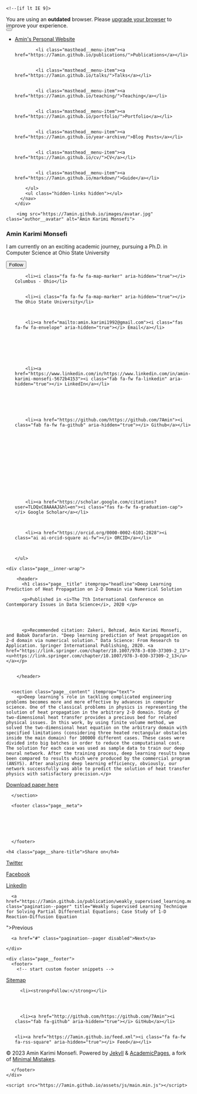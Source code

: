 

<!doctype html>
<html lang="en" class="no-js">
  <head>
    

<meta charset="utf-8">



<!-- begin SEO -->









<title>Deep Learning Prediction of Heat Propagation on 2-D Domain via Numerical Solution - Amin’s Personal Website</title>







<meta property="og:locale" content="en-US">
<meta property="og:site_name" content="Amin's Personal Website">
<meta property="og:title" content="Deep Learning Prediction of Heat Propagation on 2-D Domain via Numerical Solution">


  <link rel="canonical" href="https://7amin.github.io/publication/deep_learning_prediction_heat_propagation.md">
  <meta property="og:url" content="https://7amin.github.io/publication/deep_learning_prediction_heat_propagation.md">



  <meta property="og:description" content="Deep learning’s role in tackling complicated engineering problems becomes more and more effective by advances in computer science. One of the classical problems in physics is representing the solution of heat propagation in the arbitrary 2-D domain. Study of two-dimensional heat transfer provides a precious bed for related physical issues. In this work, by using finite volume method, we solved the two-dimensional heat equation on the arbitrary domain with specified limitations (considering three heated rectangular obstacles inside the main domain) for 100000 different cases. These cases were divided into big batches in order to reduce the computational cost. The solution for each case was used as sample data to train our deep neural network. After the training process, deep learning results have been compared to results which were produced by the commercial program (ANSYS). After analyzing deep learning efficiency, obviously, our network successfully was able to predict the solution of heat transfer physics with satisfactory precision.">





  

  





  <meta property="og:type" content="article">
  <meta property="article:published_time" content="2020-02-23T00:00:00-05:00">








  <script type="application/ld+json">
    {
      "@context" : "http://schema.org",
      "@type" : "Person",
      "name" : "Amin Karimi Monsefi",
      "url" : "https://7amin.github.io",
      "sameAs" : null
    }
  </script>






<!-- end SEO -->


<link href="https://7amin.github.io/feed.xml" type="application/atom+xml" rel="alternate" title="Amin's Personal Website Feed">

<!-- http://t.co/dKP3o1e -->
<meta name="HandheldFriendly" content="True">
<meta name="MobileOptimized" content="320">
<meta name="viewport" content="width=device-width, initial-scale=1.0">

<script>
  document.documentElement.className = document.documentElement.className.replace(/\bno-js\b/g, '') + ' js ';
</script>

<!-- For all browsers -->
<link rel="stylesheet" href="https://7amin.github.io/assets/css/main.css">

<meta http-equiv="cleartype" content="on">
    

<!-- start custom head snippets -->

<link rel="apple-touch-icon" sizes="57x57" href="https://7amin.github.io/images/apple-touch-icon-57x57.png?v=M44lzPylqQ">
<link rel="apple-touch-icon" sizes="60x60" href="https://7amin.github.io/images/apple-touch-icon-60x60.png?v=M44lzPylqQ">
<link rel="apple-touch-icon" sizes="72x72" href="https://7amin.github.io/images/apple-touch-icon-72x72.png?v=M44lzPylqQ">
<link rel="apple-touch-icon" sizes="76x76" href="https://7amin.github.io/images/apple-touch-icon-76x76.png?v=M44lzPylqQ">
<link rel="apple-touch-icon" sizes="114x114" href="https://7amin.github.io/images/apple-touch-icon-114x114.png?v=M44lzPylqQ">
<link rel="apple-touch-icon" sizes="120x120" href="https://7amin.github.io/images/apple-touch-icon-120x120.png?v=M44lzPylqQ">
<link rel="apple-touch-icon" sizes="144x144" href="https://7amin.github.io/images/apple-touch-icon-144x144.png?v=M44lzPylqQ">
<link rel="apple-touch-icon" sizes="152x152" href="https://7amin.github.io/images/apple-touch-icon-152x152.png?v=M44lzPylqQ">
<link rel="apple-touch-icon" sizes="180x180" href="https://7amin.github.io/images/apple-touch-icon-180x180.png?v=M44lzPylqQ">
<link rel="icon" type="image/png" href="https://7amin.github.io/images/favicon-32x32.png?v=M44lzPylqQ" sizes="32x32">
<link rel="icon" type="image/png" href="https://7amin.github.io/images/android-chrome-192x192.png?v=M44lzPylqQ" sizes="192x192">
<link rel="icon" type="image/png" href="https://7amin.github.io/images/favicon-96x96.png?v=M44lzPylqQ" sizes="96x96">
<link rel="icon" type="image/png" href="https://7amin.github.io/images/favicon-16x16.png?v=M44lzPylqQ" sizes="16x16">
<link rel="manifest" href="https://7amin.github.io/images/manifest.json?v=M44lzPylqQ">
<link rel="mask-icon" href="https://7amin.github.io/images/safari-pinned-tab.svg?v=M44lzPylqQ" color="#000000">
<link rel="shortcut icon" href="/images/favicon.ico?v=M44lzPylqQ">
<meta name="msapplication-TileColor" content="#000000">
<meta name="msapplication-TileImage" content="https://7amin.github.io/images/mstile-144x144.png?v=M44lzPylqQ">
<meta name="msapplication-config" content="https://7amin.github.io/images/browserconfig.xml?v=M44lzPylqQ">
<meta name="theme-color" content="#ffffff">
<link rel="stylesheet" href="https://7amin.github.io/assets/css/academicons.css"/>

<script type="text/x-mathjax-config"> MathJax.Hub.Config({ TeX: { equationNumbers: { autoNumber: "all" } } }); </script>
<script type="text/x-mathjax-config">
  MathJax.Hub.Config({
    tex2jax: {
      inlineMath: [ ['$','$'], ["\\(","\\)"] ],
      processEscapes: true
    }
  });
</script>
<script src='https://cdnjs.cloudflare.com/ajax/libs/mathjax/2.7.4/latest.js?config=TeX-MML-AM_CHTML' async></script>

<!-- end custom head snippets -->

  </head>

  <body>

    <!--[if lt IE 9]>
<div class="notice--danger align-center" style="margin: 0;">You are using an <strong>outdated</strong> browser. Please <a href="http://browsehappy.com/">upgrade your browser</a> to improve your experience.</div>
<![endif]-->
    

<div class="masthead">
  <div class="masthead__inner-wrap">
    <div class="masthead__menu">
      <nav id="site-nav" class="greedy-nav">
        <button><div class="navicon"></div></button>
        <ul class="visible-links">
          <li class="masthead__menu-item masthead__menu-item--lg"><a href="https://7amin.github.io/">Amin's Personal Website</a></li>
          
            
            <li class="masthead__menu-item"><a href="https://7amin.github.io/publications/">Publications</a></li>
          
            
            <li class="masthead__menu-item"><a href="https://7amin.github.io/talks/">Talks</a></li>
          
            
            <li class="masthead__menu-item"><a href="https://7amin.github.io/teaching/">Teaching</a></li>
          
            
            <li class="masthead__menu-item"><a href="https://7amin.github.io/portfolio/">Portfolio</a></li>
          
            
            <li class="masthead__menu-item"><a href="https://7amin.github.io/year-archive/">Blog Posts</a></li>
          
            
            <li class="masthead__menu-item"><a href="https://7amin.github.io/cv/">CV</a></li>
          
            
            <li class="masthead__menu-item"><a href="https://7amin.github.io/markdown/">Guide</a></li>
          
        </ul>
        <ul class="hidden-links hidden"></ul>
      </nav>
    </div>
  </div>
</div>

    





<div id="main" role="main">
  


  <div class="sidebar sticky">
  



<div itemscope itemtype="http://schema.org/Person">

  <div class="author__avatar">
    
    	<img src="https://7amin.github.io/images/avatar.jpg" class="author__avatar" alt="Amin Karimi Monsefi">
    
  </div>

  <div class="author__content">
    <h3 class="author__name">Amin Karimi Monsefi</h3>
    <p class="author__bio">I am currently on an exciting academic journey, pursuing a Ph.D. in Computer Science at Ohio State University</p>
  </div>

  <div class="author__urls-wrapper">
    <button class="btn btn--inverse">Follow</button>
    <ul class="author__urls social-icons">
      
        <li><i class="fa fa-fw fa-map-marker" aria-hidden="true"></i> Columbus - Ohio</li>
      
      
        <li><i class="fa fa-fw fa-map-marker" aria-hidden="true"></i> The Ohio State University</li>
      
      
      
        <li><a href="mailto:amin.karimi1992@gmail.com"><i class="fas fa-fw fa-envelope" aria-hidden="true"></i> Email</a></li>
      
      
       
      
      
      
      
        <li><a href="https://www.linkedin.com/in/https://www.linkedin.com/in/amin-karimi-monsefi-5672b4153"><i class="fab fa-fw fa-linkedin" aria-hidden="true"></i> LinkedIn</a></li>
      
      
      
      
      
      
        <li><a href="https://github.com/https://github.com/7Amin"><i class="fab fa-fw fa-github" aria-hidden="true"></i> Github</a></li>
      
      
      
      
      
      
      
      
      
      
      
      
      
      
        <li><a href="https://scholar.google.com/citations?user=TLDQxC8AAAAJ&hl=en"><i class="fas fa-fw fa-graduation-cap"></i> Google Scholar</a></li>
      
      
      
        <li><a href="https://orcid.org/0000-0002-6101-2828"><i class="ai ai-orcid-square ai-fw"></i> ORCID</a></li>
      
      
      
    </ul>
  </div>
</div>

  
  </div>


  <article class="page" itemscope itemtype="http://schema.org/CreativeWork">
    <meta itemprop="headline" content="Deep Learning Prediction of Heat Propagation on 2-D Domain via Numerical Solution">
    <meta itemprop="description" content="Deep learning’s role in tackling complicated engineering problems becomes more and more effective by advances in computer science. One of the classical problems in physics is representing the solution of heat propagation in the arbitrary 2-D domain. Study of two-dimensional heat transfer provides a precious bed for related physical issues. In this work, by using finite volume method, we solved the two-dimensional heat equation on the arbitrary domain with specified limitations (considering three heated rectangular obstacles inside the main domain) for 100000 different cases. These cases were divided into big batches in order to reduce the computational cost. The solution for each case was used as sample data to train our deep neural network. After the training process, deep learning results have been compared to results which were produced by the commercial program (ANSYS). After analyzing deep learning efficiency, obviously, our network successfully was able to predict the solution of heat transfer physics with satisfactory precision.">
    <meta itemprop="datePublished" content="February 23, 2020">
    

    <div class="page__inner-wrap">
      
        <header>
          <h1 class="page__title" itemprop="headline">Deep Learning Prediction of Heat Propagation on 2-D Domain via Numerical Solution
</h1>
          
        
        
        
          <p>Published in <i>The 7th International Conference on Contemporary Issues in Data Science</i>, 2020 </p>
        
        
             
        
          <p>Recommended citation: Zakeri, Behzad, Amin Karimi Monsefi, and Babak Darafarin. "Deep learning prediction of heat propagation on 2-d domain via numerical solution." Data Science: From Research to Application. Springer International Publishing, 2020. <a href="https://link.springer.com/chapter/10.1007/978-3-030-37309-2_13"><u>https://link.springer.com/chapter/10.1007/978-3-030-37309-2_13</u></a></p>
        
    
        </header>
      

      <section class="page__content" itemprop="text">
        <p>Deep learning’s role in tackling complicated engineering problems becomes more and more effective by advances in computer science. One of the classical problems in physics is representing the solution of heat propagation in the arbitrary 2-D domain. Study of two-dimensional heat transfer provides a precious bed for related physical issues. In this work, by using finite volume method, we solved the two-dimensional heat equation on the arbitrary domain with specified limitations (considering three heated rectangular obstacles inside the main domain) for 100000 different cases. These cases were divided into big batches in order to reduce the computational cost. The solution for each case was used as sample data to train our deep neural network. After the training process, deep learning results have been compared to results which were produced by the commercial program (ANSYS). After analyzing deep learning efficiency, obviously, our network successfully was able to predict the solution of heat transfer physics with satisfactory precision.</p>

<p><a href="https://link.springer.com/chapter/10.1007/978-3-030-37309-2_13">Download paper here</a></p>

        
      </section>

      <footer class="page__meta">
        
        




      </footer>

      

<section class="page__share">
  
    <h4 class="page__share-title">Share on</h4>
  

  <a href="https://twitter.com/intent/tweet?text=https://7amin.github.io/publication/deep_learning_prediction_heat_propagation.md" class="btn btn--twitter" title="Share on Twitter"><i class="fab fa-twitter" aria-hidden="true"></i><span> Twitter</span></a>

  <a href="https://www.facebook.com/sharer/sharer.php?u=https://7amin.github.io/publication/deep_learning_prediction_heat_propagation.md" class="btn btn--facebook" title="Share on Facebook"><i class="fab fa-facebook" aria-hidden="true"></i><span> Facebook</span></a>

  <a href="https://www.linkedin.com/shareArticle?mini=true&url=https://7amin.github.io/publication/deep_learning_prediction_heat_propagation.md" class="btn btn--linkedin" title="Share on LinkedIn"><i class="fab fa-linkedin" aria-hidden="true"></i><span> LinkedIn</span></a>
</section>

      


  <nav class="pagination">
    
      <a href="https://7amin.github.io/publication/weakly_supervised_learning.md" class="pagination--pager" title="Weakly Supervised Learning Technique for Solving Partial Differential Equations; Case Study of 1-D Reaction-Diffusion Equation
">Previous</a>
    
    
      <a href="#" class="pagination--pager disabled">Next</a>
    
  </nav>

    </div>

    
  </article>

  
  
</div>


    <div class="page__footer">
      <footer>
        <!-- start custom footer snippets -->
<a href="/sitemap/">Sitemap</a>
<!-- end custom footer snippets -->

        

<div class="page__footer-follow">
  <ul class="social-icons">
    
      <li><strong>Follow:</strong></li>
    
    
    
    
      <li><a href="http://github.com/https://github.com/7Amin"><i class="fab fa-github" aria-hidden="true"></i> GitHub</a></li>
    
    
    <li><a href="https://7amin.github.io/feed.xml"><i class="fa fa-fw fa-rss-square" aria-hidden="true"></i> Feed</a></li>
  </ul>
</div>

<div class="page__footer-copyright">&copy; 2023 Amin Karimi Monsefi. Powered by <a href="http://jekyllrb.com" rel="nofollow">Jekyll</a> &amp; <a href="https://github.com/academicpages/academicpages.github.io">AcademicPages</a>, a fork of <a href="https://mademistakes.com/work/minimal-mistakes-jekyll-theme/" rel="nofollow">Minimal Mistakes</a>.</div>

      </footer>
    </div>

    <script src="https://7amin.github.io/assets/js/main.min.js"></script>




  <script>
  (function(i,s,o,g,r,a,m){i['GoogleAnalyticsObject']=r;i[r]=i[r]||function(){
  (i[r].q=i[r].q||[]).push(arguments)},i[r].l=1*new Date();a=s.createElement(o),
  m=s.getElementsByTagName(o)[0];a.async=1;a.src=g;m.parentNode.insertBefore(a,m)
  })(window,document,'script','//www.google-analytics.com/analytics.js','ga');

  ga('create', '', 'auto');
  ga('send', 'pageview');
</script>






  </body>
</html>


